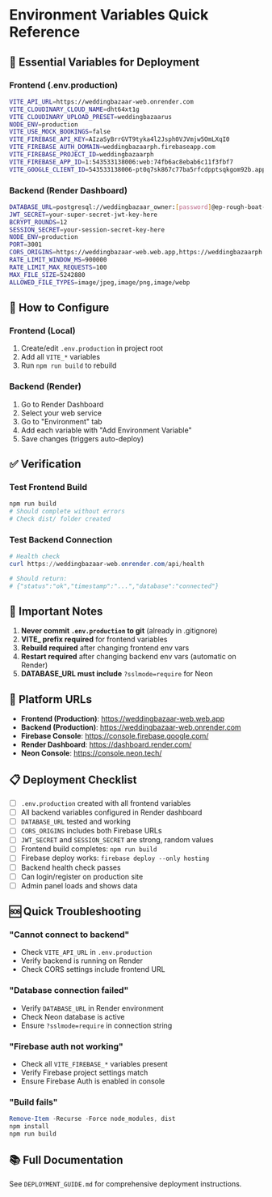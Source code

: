 # Environment Variables Quick Reference

## 🎯 Essential Variables for Deployment

### Frontend (.env.production)
```bash
VITE_API_URL=https://weddingbazaar-web.onrender.com
VITE_CLOUDINARY_CLOUD_NAME=dht64xt1g
VITE_CLOUDINARY_UPLOAD_PRESET=weddingbazaarus
NODE_ENV=production
VITE_USE_MOCK_BOOKINGS=false
VITE_FIREBASE_API_KEY=AIzaSyBrrGVT9tyka4l2Jsph0VJVmjw5OmLXqI0
VITE_FIREBASE_AUTH_DOMAIN=weddingbazaarph.firebaseapp.com
VITE_FIREBASE_PROJECT_ID=weddingbazaarph
VITE_FIREBASE_APP_ID=1:543533138006:web:74fb6ac8ebab6c11f3fbf7
VITE_GOOGLE_CLIENT_ID=543533138006-pt0q7sk867c77ba5rfcdpptsqkgom92b.apps.googleusercontent.com
```

### Backend (Render Dashboard)
```bash
DATABASE_URL=postgresql://weddingbazaar_owner:[password]@ep-rough-boat-a1b2c3d4.ap-southeast-1.aws.neon.tech/weddingbazaar?sslmode=require
JWT_SECRET=your-super-secret-jwt-key-here
BCRYPT_ROUNDS=12
SESSION_SECRET=your-session-secret-key-here
NODE_ENV=production
PORT=3001
CORS_ORIGINS=https://weddingbazaar-web.web.app,https://weddingbazaarph.firebaseapp.com,http://localhost:5173
RATE_LIMIT_WINDOW_MS=900000
RATE_LIMIT_MAX_REQUESTS=100
MAX_FILE_SIZE=5242880
ALLOWED_FILE_TYPES=image/jpeg,image/png,image/webp
```

## 🔧 How to Configure

### Frontend (Local)
1. Create/edit `.env.production` in project root
2. Add all `VITE_*` variables
3. Run `npm run build` to rebuild

### Backend (Render)
1. Go to Render Dashboard
2. Select your web service
3. Go to "Environment" tab
4. Add each variable with "Add Environment Variable"
5. Save changes (triggers auto-deploy)

## ✅ Verification

### Test Frontend Build
```powershell
npm run build
# Should complete without errors
# Check dist/ folder created
```

### Test Backend Connection
```powershell
# Health check
curl https://weddingbazaar-web.onrender.com/api/health

# Should return:
# {"status":"ok","timestamp":"...","database":"connected"}
```

## 🚨 Important Notes

1. **Never commit `.env.production` to git** (already in .gitignore)
2. **VITE_ prefix required** for frontend variables
3. **Rebuild required** after changing frontend env vars
4. **Restart required** after changing backend env vars (automatic on Render)
5. **DATABASE_URL must include** `?sslmode=require` for Neon

## 🔗 Platform URLs

- **Frontend (Production)**: https://weddingbazaar-web.web.app
- **Backend (Production)**: https://weddingbazaar-web.onrender.com
- **Firebase Console**: https://console.firebase.google.com/
- **Render Dashboard**: https://dashboard.render.com/
- **Neon Console**: https://console.neon.tech/

## 📋 Deployment Checklist

- [ ] `.env.production` created with all frontend variables
- [ ] All backend variables configured in Render dashboard
- [ ] `DATABASE_URL` tested and working
- [ ] `CORS_ORIGINS` includes both Firebase URLs
- [ ] `JWT_SECRET` and `SESSION_SECRET` are strong, random values
- [ ] Frontend build completes: `npm run build`
- [ ] Firebase deploy works: `firebase deploy --only hosting`
- [ ] Backend health check passes
- [ ] Can login/register on production site
- [ ] Admin panel loads and shows data

## 🆘 Quick Troubleshooting

### "Cannot connect to backend"
- Check `VITE_API_URL` in `.env.production`
- Verify backend is running on Render
- Check CORS settings include frontend URL

### "Database connection failed"
- Verify `DATABASE_URL` in Render environment
- Check Neon database is active
- Ensure `?sslmode=require` in connection string

### "Firebase auth not working"
- Check all `VITE_FIREBASE_*` variables present
- Verify Firebase project settings match
- Ensure Firebase Auth is enabled in console

### "Build fails"
```powershell
Remove-Item -Recurse -Force node_modules, dist
npm install
npm run build
```

## 📚 Full Documentation

See `DEPLOYMENT_GUIDE.md` for comprehensive deployment instructions.
